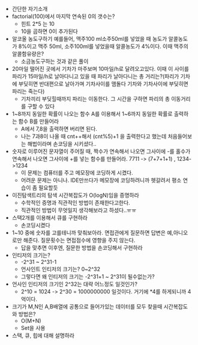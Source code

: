 


- 간단한 자기소개
- factorial(100)에서 마지막 연속된 0의 갯수는?
	- 힌트 2*5 는 10
	- 10을 곱하면 0이 추가된다
- 알코올 농도구하기 예를들어, 맥주100 ml소주50ml를 넣었을 때 농도가 알콜농도가 8%이고 맥주 50ml, 소주100ml를 넣었을때 알콜농도가 4%이다. 이때 맥주의 알콜함유량은?
	- 소금농도구하는 것과 같은 풀이
- 20마일 떨어진 곳에서 기차가 마주보며 10마일/h로 달려오고있다. 이때 이 사이를 파리가 15마일/h로 날아다니고 있을 때 파리가 날아다니는 총 거리는?(파리가 기차에 부딪히면 반대편으로 날아가며 기차사이를 맴돌다 기차와 기차사이에 부딪히면 파리는 죽는다)
	-  기차끼리 부딪힐때까지 파리는 이동한다. 그 시간을 구하면 파리의 총 이동거리를 구할 수 있다
- 1~8까지 동일한 확률이 나오는 함수 A를 이용해서 1~6까지 동일한 확률로 출력하는 함수 B를 만들어라
	- A에서 7,8을 출력하면 버리면 된다.
	- 나는 7과8이 나올 때 cnt++해서 (cnt%5)+1 을 출력한다고 했는데 처음들어보는 해법이라며 손코딩을 시키셨다..
- 숫자로 이루어진 문자열이 주어질 때, 짝수가 연속해서 나오면 그사이에 -를 홀수가 연속해서 나오면 그사이에 +를 넣는 함수를 만들어라. 7711 -> (7+7+1+1) , 1234->1234
	- 이 문제는 컴퓨터를 주고 메모장에 코딩하게 시켰다.
	- 어려운 문제는 아니나. IDE만쓰다가 메모장에 코딩하려니까 헷갈려서 평소 연습이 좀 필요할듯
- 이진탐색트리의 탐색 시간복잡도가 O(logN)임을 증명하라
	-	수학적인 증명과 직관적인 방법이 존재한다고한다.
	-	직관적인 방법이 무엇일지 생각해보라고 하셨다..ㅠㅠ
-  스택2개를 이용해서 큐를 구현하라
	- 손코딩시켰다
- 1~10 중에 숫자를 고를테니까 맞춰보아라.  면접관에게 질문하면 답변은 예,아니오로만 해준다. 질문횟수는 면접점수에 영향을 주지 않는다. 
	- 답을 맞추면 이후엔, 질문한 방법을 손코딩해서 구현하라
- 인티저의 크기는?
	- -2^31 ~ 2^31-1
	- 언사인트 인티저의 크기는? 0~2^32
	- 그렇다면 왜 인티저의 크기는 -2^31+1 ~ 2^31이 될수없는가?
- 언사인 인티저의 크기인 2^32는 대략 어느정도 일것인가?
	- 2^10 = 1024 -> 2^30 = 1000000000 일것이다. 거기에 *4를 하게되니까 4억이다.
- 크기가 M,N인 A,B배열에 공통으로 들어가있는 데이터를 모두 찾을때 시간복잡도와 방법은?
	- O(M+N)
	- Set을 사용
- 스택, 큐, 힙에 대해 설명하라
<!--stackedit_data:
eyJoaXN0b3J5IjpbNjcxMjUyNjIxXX0=
-->